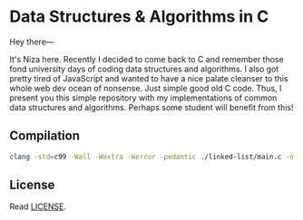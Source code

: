 # Data Structures & Algorithms in C

Hey there—

It's Niza here. Recently I decided to come back to C and remember those fond university days of coding data structures and algorithms. I also got pretty tired of JavaScript and wanted to have a nice palate cleanser to this whole web dev ocean of nonsense. Just simple good old C code. Thus, I present you this simple repository with my implementations of common data structures and algorithms. Perhaps some student will benefit from this!

## Compilation

```sh
clang -std=c99 -Wall -Wextra -Werror -pedantic ./linked-list/main.c -o ./out/linked_list
```

## License

Read [LICENSE](./LICENSE).
